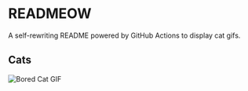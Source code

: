 # READMEOW

A self-rewriting README powered by GitHub Actions to display cat gifs.

## Cats

![Bored Cat GIF](https://media1.giphy.com/media/v1.Y2lkPTlhY2QwMmRhNjRhdncyaWV5d2JnN2VlNmo3Mm5tZWx3a3Bxd29kMXdmcHFzcXFxMiZlcD12MV9naWZzX3NlYXJjaCZjdD1n/mlvseq9yvZhba/200.gif)
